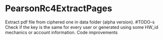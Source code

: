# PearsonRc4ExtractPages
Extract pdf file from ciphered one in data folder (alpha version).
#TODO-s
Check if the key is the same for every user or generated using some HW_id mechanics or account information.
Code improvements
